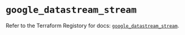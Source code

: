 # `google_datastream_stream`

Refer to the Terraform Registory for docs: [`google_datastream_stream`](https://registry.terraform.io/providers/hashicorp/google/4.75.1/docs/resources/datastream_stream).
